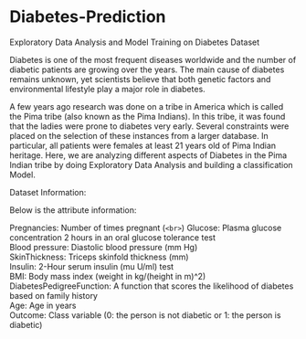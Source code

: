 # Diabetes-Prediction
Exploratory Data Analysis and Model Training on Diabetes Dataset

Diabetes is one of the most frequent diseases worldwide and the number of diabetic patients are growing over the years. The main cause of diabetes remains unknown, yet scientists believe that both genetic factors and environmental lifestyle play a major role in diabetes.

A few years ago research was done on a tribe in America which is called the Pima tribe (also known as the Pima Indians). In this tribe, it was found that the ladies were prone to diabetes very early. Several constraints were placed on the selection of these instances from a larger database. In particular, all patients were females at least 21 years old of Pima Indian heritage. Here, we are analyzing different aspects of Diabetes in the Pima Indian tribe by doing Exploratory Data Analysis and building a classification Model.

Dataset Information:

Below is the attribute information:

Pregnancies: Number of times pregnant (`<br>`)
Glucose: Plasma glucose concentration 2 hours in an oral glucose tolerance test <br>
Blood pressure: Diastolic blood pressure (mm Hg) <br>
SkinThickness: Triceps skinfold thickness (mm) <br>
Insulin: 2-Hour serum insulin (mu U/ml) test <br>
BMI: Body mass index (weight in kg/(height in m)^2) <br>
DiabetesPedigreeFunction: A function that scores the likelihood of diabetes based on family history <br>
Age: Age in years <br>
Outcome: Class variable (0: the person is not diabetic or 1: the person is diabetic) <br>
